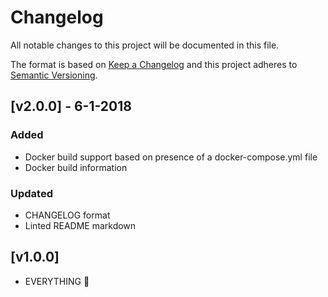# Changelog

All notable changes to this project will be documented in this file.

The format is based on [Keep a Changelog](http://keepachangelog.com/en/1.0.0/)
and this project adheres to [Semantic Versioning](http://semver.org/spec/v2.0.0.html).

## [v2.0.0] - 6-1-2018

### Added

- Docker build support based on presence of a docker-compose.yml file
- Docker build information

### Updated

- CHANGELOG format
- Linted README markdown

## [v1.0.0]

- EVERYTHING :tada: